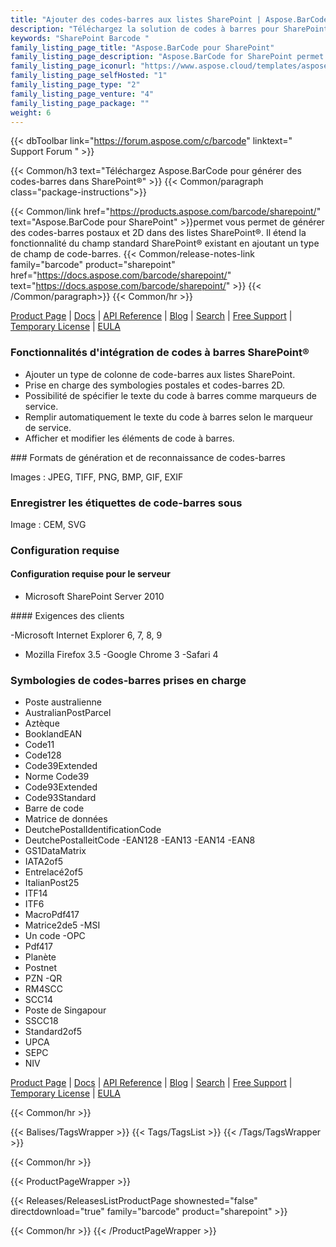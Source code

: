 ```yaml
---
title: "Ajouter des codes-barres aux listes SharePoint | Aspose.BarCode pour SharePoint"
description: "Téléchargez la solution de codes à barres pour SharePoint qui permet d'ajouter un grand nombre de symboles de codes à barres linéaires, 2D et postaux aux listes Microsoft SharePoint Foundation 2010 et Microsoft Office SharePoint Server 2010 (MOSS)."
keywords: "SharePoint Barcode "
family_listing_page_title: "Aspose.BarCode pour SharePoint"
family_listing_page_description: "Aspose.BarCode for SharePoint permet d'ajouter un grand nombre de symboles de codes-barres linéaires, 2D et postaux aux listes Microsoft SharePoint Foundation 2010 et Microsoft Office SharePoint Server 2010 (MOSS). Vous pouvez ajouter des codes-barres à n'importe quelle liste en spécifiant le texte du code et la symbologie."
family_listing_page_iconurl: "https://www.aspose.cloud/templates/aspose/App_Themes/V3/images/barcode/272x272/aspose_barcode-for-sharepoint-min.png"
family_listing_page_selfHosted: "1"
family_listing_page_type: "2"
family_listing_page_venture: "4"
family_listing_page_package: ""
weight: 6
---
```


{{< dbToolbar link="https://forum.aspose.com/c/barcode" linktext=" Support Forum " >}}

{{< Common/h3 text="Téléchargez Aspose.BarCode pour générer des codes-barres dans SharePoint®"  >}}
{{< Common/paragraph class="package-instructions">}}

{{< Common/link href="https://products.aspose.com/barcode/sharepoint/" text="Aspose.BarCode pour SharePoint"  >}}permet
vous permet de générer des codes-barres postaux et 2D dans des listes SharePoint®. Il étend la fonctionnalité du champ standard SharePoint® existant en ajoutant un type de champ de code-barres.
{{< Common/release-notes-link family="barcode" product="sharepoint" href="https://docs.aspose.com/barcode/sharepoint/" text="https://docs.aspose.com/barcode/sharepoint/"  >}}
{{< /Common/paragraph>}}
{{< Common/hr >}}

[Product Page](https://products.aspose.com/barcode/sharepoint/) | [Docs](https://docs.aspose.com/barcode/sharepoint/) | [API Reference](https://reference.aspose.com/barcode/) | [Blog](https://blog.aspose.com/category/barcode/) | [Search](https://search.aspose.com/) | [Free Support](https://forum.aspose.com/c/barcode) | [Temporary License](https://purchase.aspose.com/temporary-license) | [EULA](https://about.aspose.com/legal/eula/)

### Fonctionnalités d'intégration de codes à barres SharePoint®

- Ajouter un type de colonne de code-barres aux listes SharePoint.
- Prise en charge des symbologies postales et codes-barres 2D.
- Possibilité de spécifier le texte du code à barres comme marqueurs de service.
- Remplir automatiquement le texte du code à barres selon le marqueur de service.
- Afficher et modifier les éléments de code à barres.

### Formats de génération et de reconnaissance de codes-barres

Images : JPEG, TIFF, PNG, BMP, GIF, EXIF

### Enregistrer les étiquettes de code-barres sous

Image : CEM, SVG

### Configuration requise

#### Configuration requise pour le serveur

- Microsoft SharePoint Server 2010

#### Exigences des clients

-Microsoft Internet Explorer 6, 7, 8, 9
- Mozilla Firefox 3.5
-Google Chrome 3
-Safari 4

### Symbologies de codes-barres prises en charge

- Poste australienne
- AustralianPostParcel
- Aztèque
- BooklandEAN
- Code11
- Code128
- Code39Extended
- Norme Code39
- Code93Extended
- Code93Standard
- Barre de code
- Matrice de données
- DeutchePostalIdentificationCode
- DeutchePostalleitCode
-EAN128
-EAN13
-EAN14
-EAN8
- GS1DataMatrix
- IATA2of5
- Entrelacé2of5
- ItalianPost25
- ITF14
- ITF6
- MacroPdf417
- Matrice2de5
-MSI
- Un code
-OPC
- Pdf417
- Planète
- Postnet
- PZN
-QR
- RM4SCC
- SCC14
- Poste de Singapour
- SSCC18
- Standard2of5
- UPCA
- SEPC
- NIV

[Product Page](https://products.aspose.com/barcode/sharepoint/) | [Docs](https://docs.aspose.com/barcode/sharepoint/) | [API Reference](https://reference.aspose.com/barcode/) | [Blog](https://blog.aspose.com/category/barcode/) | [Search](https://search.aspose.com/) | [Free Support](https://forum.aspose.com/c/barcode) | [Temporary License](https://purchase.aspose.com/temporary-license) | [EULA](https://about.aspose.com/legal/eula/)

{{< Common/hr >}}

{{< Balises/TagsWrapper >}}
{{< Tags/TagsList >}}
{{< /Tags/TagsWrapper >}}

{{< Common/hr >}}

{{< ProductPageWrapper >}}

<!-- ReleasesListProductPage-->

{{< Releases/ReleasesListProductPage shownested="false"  directdownload="true" family="barcode" product="sharepoint" >}}

<!-- /ReleasesListProductPage-->

{{< Common/hr >}}
{{< /ProductPageWrapper >}}

